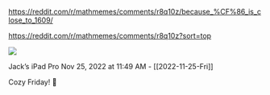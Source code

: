 https://reddit.com/r/mathmemes/comments/r8q10z/because_%CF%86_is_close_to_1609/

https://reddit.com/r/mathmemes/comments/r8q10z?sort=top

![](<file:///Users/johnoleary/Library/Mobile Documents/iCloud~is~workflow~my~workflows/Documents/Screenshots/2022-11-25 114859.png>)

Jack’s iPad Pro
Nov 25, 2022 at 11:49 AM - [[2022-11-25-Fri]]

Cozy Friday! 🤗